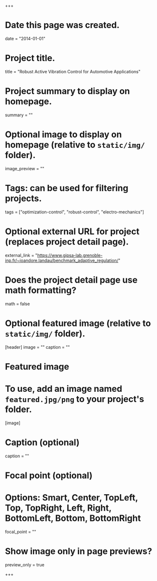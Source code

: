 +++
# Date this page was created.
date = "2014-01-01"

# Project title.
title = "Robust Active Vibration Control for Automotive Applications"

# Project summary to display on homepage.
summary = ""

# Optional image to display on homepage (relative to `static/img/` folder).
image_preview = ""

# Tags: can be used for filtering projects.
tags = ["optimization-control", "robust-control", "electro-mechanics"]

# Optional external URL for project (replaces project detail page).
external_link = "https://www.gipsa-lab.grenoble-inp.fr/~ioandore.landau/benchmark_adaptive_regulation/"

# Does the project detail page use math formatting?
math = false

# Optional featured image (relative to `static/img/` folder).
[header]
image = ""
caption = ""

# Featured image
# To use, add an image named `featured.jpg/png` to your project's folder. 
[image]
  # Caption (optional)
  caption = ""

  # Focal point (optional)
  # Options: Smart, Center, TopLeft, Top, TopRight, Left, Right, BottomLeft, Bottom, BottomRight
  focal_point = ""

  # Show image only in page previews?
  preview_only = true

+++

